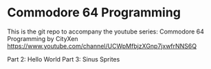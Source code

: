 # Commodore 64 Programming
This is the git repo to accompany the youtube series: Commodore 64 Programming by CityXen
https://www.youtube.com/channel/UCWpMfbjzXGnp7jxwfrNNS6Q

Part 2: Hello World
Part 3: Sinus Sprites
